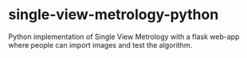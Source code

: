 # single-view-metrology-python
Python implementation of Single View Metrology with a flask web-app where people can import images and test the algorithm.
